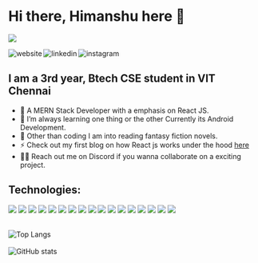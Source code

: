 # Hi there, Himanshu here  👋
![](https://visitor-badge.laobi.icu/badge?page_id=HimanshuBarak.HimanshuBarak)


[<img align="left" alt="website"  src="https://img.shields.io/badge/Discord-7289DA?style=for-the-badge&logo=discord&logoColor=white" />][website]
[<img align="left" alt="linkedin"  src="https://img.shields.io/badge/LinkedIn-0077B5?style=for-the-badge&logo=linkedin&logoColor=white" />][linkedin]
[<img align="left" alt="instagram" src="https://img.shields.io/badge/Instagram-E4405F?style=for-the-badge&logo=instagram&logoColor=white" />][instagram]
<br>
## I am a 3rd year, Btech CSE student in VIT Chennai

- 🔭 A MERN Stack Developer with a emphasis on React JS.
- 🌱 I’m always learning one thing or the other Currently its Android Development.
- 🥅 Other than coding I am into reading fantasy fiction novels.
- ⚡ Check out my first blog on how React js works under the hood [here](https://medium.com/@himanshubarak/understanding-how-react-js-works-under-the-hood-67542803539d)
 - 👨‍💻 Reach out me on Discord if you wanna collaborate on a exciting project.


## Technologies:

<div>
   <img src="https://img.shields.io/badge/React-20232A?style=for-the-badge&logo=react&logoColor=61DAFB">
  <img src="https://img.shields.io/badge/JavaScript-F7DF1E?style=for-the-badge&logo=javascript&logoColor=black">
   <img src="https://img.shields.io/badge/C%2B%2B-00599C?style=for-the-badge&logo=c%2B%2B&logoColor=white">
   <img src="https://img.shields.io/badge/Kotlin-0095D5?&style=for-the-badge&logo=kotlin&logoColor=white">
  <img src="https://img.shields.io/badge/Python-3776AB?style=for-the-badge&logo=python&logoColor=white">
  <img src="https://img.shields.io/badge/HTML5-E34F26?style=for-the-badge&logo=html5&logoColor=white">
  <img src="https://img.shields.io/badge/Node.js-339933?style=for-the-badge&logo=nodedotjs&logoColor=white">
 
  <img src="https://img.shields.io/badge/CSS3-1572B6?style=for-the-badge&logo=css3&logoColor=white">
  <img src="https://img.shields.io/badge/PHP-777BB4?style=for-the-badge&logo=php&logoColor=white">
  <img src="https://img.shields.io/badge/Bootstrap-563D7C?style=for-the-badge&logo=bootstrap&logoColor=white">
  <img src="https://img.shields.io/badge/MongoDB-4EA94B?style=for-the-badge&logo=mongodb&logoColor=white"> 
  <img src="https://img.shields.io/badge/Flask-000000?style=for-the-badge&logo=flask&logoColor=white">
  <img src="https://img.shields.io/badge/firebase-ffca28?style=for-the-badge&logo=firebase&logoColor=black">
  <img src="https://img.shields.io/badge/R-276DC3?style=for-the-badge&logo=r&logoColor=white">
  <img src="https://img.shields.io/badge/GitHub-100000?style=for-the-badge&logo=github&logoColor=white">
   <img src="https://img.shields.io/badge/Netlify-00C7B7?style=for-the-badge&logo=netlify&logoColor=white">
   <img src="https://img.shields.io/badge/Visual_Studio_Code-0078D4?style=for-the-badge&logo=visual%20studio%20code&logoColor=white">
</div>

<br />


![Top Langs](https://github-readme-stats.vercel.app/api/top-langs/?username=HimanshuBarak)
<br />
<br />
![GitHub stats](https://github-readme-stats.vercel.app/api?username=HimanshuBarak&show_icons=true&theme=tokyonight)


[website]: https://himanshubarak.netlify.app/
[instagram]: https://www.instagram.com/__himanshu_0_0/
[linkedin]: https://www.linkedin.com/in/himanshu-barak-002714118

